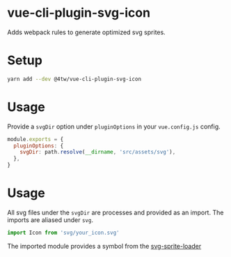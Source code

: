 # vue-cli-plugin-svg-icon

Adds webpack rules to generate optimized svg sprites.

# Setup

``` bash
yarn add --dev @4tw/vue-cli-plugin-svg-icon
```

# Usage

Provide a `svgDir` option under `pluginOptions` in your `vue.config.js` config.

``` javascript
module.exports = {
  pluginOptions: {
    svgDir: path.resolve(__dirname, 'src/assets/svg'),
  },
}
```

# Usage

All svg files under the `svgDir` are processes and provided as an import.
The imports are aliased under `svg`.

``` javascript
import Icon from 'svg/your_icon.svg'
```

The imported module provides a symbol from the [svg-sprite-loader](https://github.com/kisenka/svg-sprite-loader#runtime-configuration)
